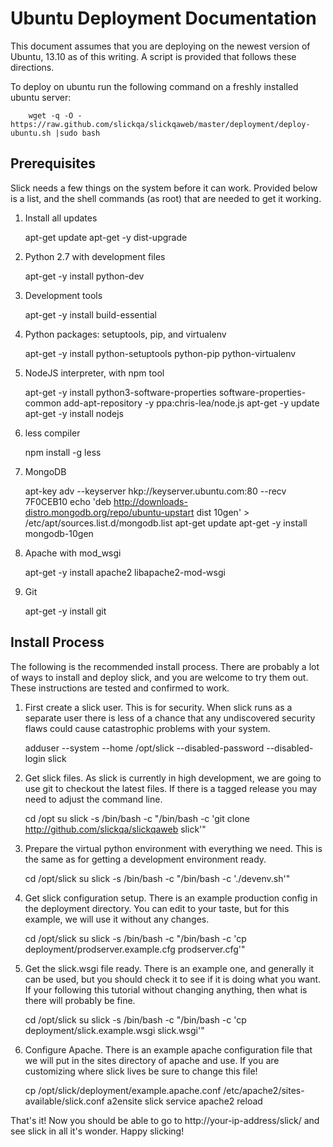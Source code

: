 Ubuntu Deployment Documentation
===============================

This document assumes that you are deploying on the newest version of Ubuntu,
13.10 as of this writing.  A script is provided that follows these directions.

To deploy on ubuntu run the following command on a freshly installed ubuntu
server:

        wget -q -O - https://raw.github.com/slickqa/slickqaweb/master/deployment/deploy-ubuntu.sh |sudo bash

Prerequisites
-------------

Slick needs a few things on the system before it can work.  Provided below
is a list, and the shell commands (as root) that are needed to get it working.

  1. Install all updates

        apt-get update
        apt-get -y dist-upgrade
  2. Python 2.7 with development files
     
        apt-get -y install python-dev
  3. Development tools

        apt-get -y install build-essential
  4. Python packages: setuptools, pip, and virtualenv

        apt-get -y install python-setuptools python-pip python-virtualenv
  5. NodeJS interpreter, with npm tool

        apt-get -y install python3-software-properties software-properties-common
        add-apt-repository -y ppa:chris-lea/node.js
        apt-get -y update
        apt-get -y install nodejs
  6. less compiler

        npm install -g less
  7. MongoDB

        apt-key adv --keyserver hkp://keyserver.ubuntu.com:80 --recv 7F0CEB10
        echo 'deb http://downloads-distro.mongodb.org/repo/ubuntu-upstart dist 10gen' > /etc/apt/sources.list.d/mongodb.list
        apt-get update
        apt-get -y install mongodb-10gen
  7. Apache with mod_wsgi

        apt-get -y install apache2 libapache2-mod-wsgi

  8. Git

        apt-get -y install git


Install Process
---------------

The following is the recommended install process. There are probably a lot of ways to
install and deploy slick, and you are welcome to try them out.  These instructions are
tested and confirmed to work.

  1. First create a slick user.  This is for security.  When slick runs as a separate user
     there is less of a chance that any undiscovered security flaws could cause catastrophic
     problems with your system.

        adduser --system --home /opt/slick --disabled-password --disabled-login slick
  2. Get slick files.  As slick is currently in high development, we are going to use git to
     checkout the latest files.  If there is a tagged release you may need to adjust the
     command line.

        cd /opt
        su slick -s /bin/bash -c "/bin/bash -c 'git clone http://github.com/slickqa/slickqaweb slick'"
  3. Prepare the virtual python environment with everything we need.  This is the same as
     for getting a development environment ready.
        
        cd /opt/slick
        su slick -s /bin/bash -c "/bin/bash -c './devenv.sh'"
  4. Get slick configuration setup.  There is an example production config in the deployment
     directory.  You can edit to your taste, but for this example, we will use it without
     any changes.
     
        cd /opt/slick
        su slick -s /bin/bash -c "/bin/bash -c 'cp deployment/prodserver.example.cfg prodserver.cfg'"

  5. Get the slick.wsgi file ready.  There is an example one, and generally it can be used,
     but you should check it to see if it is doing what you want.  If your following this
     tutorial without changing anything, then what is there will probably be fine.

        cd /opt/slick
        su slick -s /bin/bash -c "/bin/bash -c 'cp deployment/slick.example.wsgi slick.wsgi'"
  6. Configure Apache.  There is an example apache configuration file that we will put
     in the sites directory of apache and use.  If you are customizing where slick lives
     be sure to change this file!

        cp /opt/slick/deployment/example.apache.conf /etc/apache2/sites-available/slick.conf
        a2ensite slick
        service apache2 reload

That's it!  Now you should be able to go to http://your-ip-address/slick/ and see slick in all
it's wonder.  Happy slicking!

